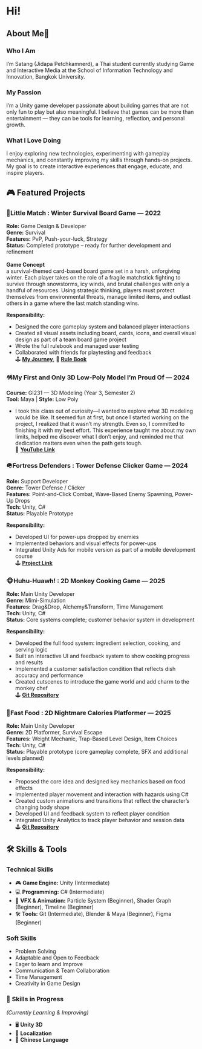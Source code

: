 # Hi! 

## About Me🧃
### Who I Am
I’m Satang (Jidapa Petchkamnerd), a Thai student currently studying Game and Interactive Media at the School of Information Technology and Innovation, Bangkok University.

### My Passion
I’m a Unity game developer passionate about building games that are not only fun to play but also meaningful. I believe that games can be more than entertainment — they can be tools for learning, reflection, and personal growth.

### What I Love Doing
I enjoy exploring new technologies, experimenting with gameplay mechanics, and constantly improving my skills through hands-on projects. My goal is to create interactive experiences that engage, educate, and inspire players.

## 🎮 Featured Projects
### 🧩**Little Match** : Winter Survival Board Game — 2022
**Role:** Game Design & Developer
<br>**Genre:** Survival
<br>**Features:** PvP, Push-your-luck, Strategy
<br>**Status:** Completed prototype – ready for further development and refinement
<br>
<br>**Game Concept**
<br>a survival-themed card-based board game set in a harsh, unforgiving winter. Each player takes on the role of a fragile matchstick fighting to survive through snowstorms, icy winds, and brutal challenges with only a handful of resources. Using strategic thinking, players must protect themselves from environmental threats, manage limited items, and outlast others in a game where the last match standing wins.

**Responsibility:**
- Designed the core gameplay system and balanced player interactions
- Created all visual assets including board, cards, icons, and overall visual design as part of a team board game project
- Wrote the full rulebook and managed user testing
- Collaborated with friends for playtesting and feedback
<br>🕹️ **[My Journey](https://www.canva.com/design/DAGnnmyQ2mQ/_RlDBMDkDQMhWY9xNx3hSQ/edit?utm_content=DAGnnmyQ2mQ&utm_campaign=designshare&utm_medium=link2&utm_source=sharebutton)**, 📑 **[Rule Book](https://www.canva.com/design/DAFiDBT72hM/MoXGtaNiMqAAIUUEso4PMA/edit?utm_content=DAFiDBT72hM&utm_campaign=designshare&utm_medium=link2&utm_source=sharebutton)**

### 🪅My First and Only 3D Low-Poly Model I’m Proud Of — 2024
**Course:** GI231 — 3D Modeling (Year 3, Semester 2)
<br> **Tool:** Maya  |  **Style:** Low Poly
- I took this class out of curiosity—I wanted to explore what 3D modeling would be like. It seemed fun at first, but once I started working on the project, I realized that it wasn’t my strength. Even so, I committed to finishing it with my best effort.
This experience taught me about my own limits, helped me discover what I don’t enjoy, and reminded me that dedication matters even when the path gets tough.
<br> 🔗 **[YouTube Link](https://youtu.be/AaHJj0HNgmk?si=o85sGQy8jTF2Mt3W)**

### 🪖**Fortress Defenders** : Tower Defense Clicker Game — 2024
**Role:** Support Developer
<br>**Genre:** Tower Defense / Clicker 
<br>**Features:** Point-and-Click Combat, Wave-Based Enemy Spawning, Power-Up Drops 
<br>**Tech:** Unity, C#
<br>**Status:** Playable Prototype

**Responsibility:**
- Developed UI for power-ups dropped by enemies
- Implemented behaviors and visual effects for power-ups
- Integrated Unity Ads for mobile version as part of a mobile development course
<br>🕹️ **[Project Link](https://arthiddech.itch.io/fort)**

### 🐵**Huhu-Huawh!** : 2D Monkey Cooking Game — 2025
**Role:** Main Unity Developer
<br>**Genre:** Mimi-Simulation 
<br>**Features:** Drag&Drop, Alchemy&Transform, Time Management  
**Tech:** Unity, C#
<br>**Status:** Core systems complete; customer behavior system in development

**Responsibility:**
- Developed the full food system: ingredient selection, cooking, and serving logic
- Built an interactive UI and feedback system to show cooking progress and results
- Implemented a customer satisfaction condition that reflects dish accuracy and performance
- Created cutscenes to introduce the game world and add charm to the monkey chef
<br>🕹️ **[Git Repository](https://github.com/Pukpuk5555/huhu-hauwh.git)**


### 🍔**Fast Food** : 2D Nightmare Calories Platformer — 2025
**Role:** Main Unity Developer
<br>**Genre:** 2D Platformer, Survival Escape
<br>**Features:** Weight Mechanic, Trap-Based Level Design, Item Choices
<br>**Tech:** Unity, C#
<br>**Status:** Playable prototype (core gameplay complete, SFX and additional levels planned)

**Responsibility:**
- Proposed the core idea and designed key mechanics based on food effects
- Implemented player movement and interaction with hazards using C#
- Created custom animations and transitions that reflect the character’s changing body shape
- Developed UI and feedback system to reflect player condition
- Integrated Unity Analytics to track player behavior and session data
<br>🕹️ **[Git Repository](https://github.com/Pukpuk5555/fast-food.git)**

## 🛠️ Skills & Tools  

### Technical Skills
- 🎮 **Game Engine:** Unity (Intermediate)  
- 💻 **Programming:** C# (Intermediate) 
- 🎨 **VFX & Animation:** Particle System (Beginner), Shader Graph (Beginner), Timeline (Beginner)
- 🛠️ **Tools:** Git (Intermediate), Blender & Maya (Beginner), Figma (Beginner)

### Soft Skills
- Problem Solving
- Adaptable and Open to Feedback
- Eager to learn and Improve
- Communication & Team Collaboration
- Time Management
- Creativity in Game Design 

### 🚀 **Skills in Progress**  
*(Currently Learning & Improving)*  
- 🖥️ **Unity 3D**
- 📃 **Localization**
- 🐉 **Chinese Language**
<!--
**Pukpuk5555/pukpuk5555** is a ✨ _special_ ✨ repository because its `README.md` (this file) appears on your GitHub profile.

Here are some ideas to get you started:

- 🔭 I’m currently working on ...
- 🌱 I’m currently learning ...
- 👯 I’m looking to collaborate on ...
- 🤔 I’m looking for help with ...
- 💬 Ask me about ...
- 📫 How to reach me: ...
- 😄 Pronouns: ...
- ⚡ Fun fact: ...
-->
